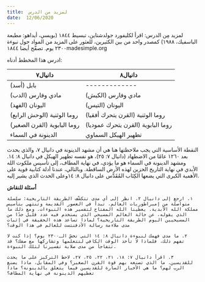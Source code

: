```yaml
---
title:  لمزيد من الدرس
date:  12/06/2020
---
```


لمزيد مِن الدرس: اقرأ لكليفورد جولدشتاين، تبسيط ١٨٤٤ (بويسي، أيداهو: مطبعة الباسفيك، ١٩٨٨) كمصدر واحد من بين الكثيرين، للعثور على المزيد من المواد حول نبوءة ٢٣٠٠ يوم. تصفّح أيضا ١٨٤٤madesimple.org

ادرس هذا المخطط أدناه:

|دانيال٧|دانيال٨|
|---|---|
|بابل (أسد)|-------------|
|مادي وفارس (الدب)|مادي وفارس (الكبش)|
|اليونان (الفهد)|اليونان (التيس)|
|روما الوثنية (الوحش الرابع)|روما الوثنية (القرن يتحرك أفقيا)|
|روما البابوية (القرن الصغير)|روما البابوية (القرن يتحرك عموديا)|
|الدينونة في السماء|تطهير الهيكل السماوي|

النقطة الأساسية التي يجب ملاحظتها هنا هي أن مشهد الدينونة في دانيال ٧، والذي يحدث بعد ١٢٦٠ عامًا من الاضطهاد (دانيال ٧: ٢٥)، هو نفسه تطهير الهيكل في دانيال ٨: ١٤. ومشهد الدينونة في السماء هو ما يؤدي، في نهاية المطاف، إلى تأسيس ملكوت الله الأبدي في نهاية التاريخ الحزين لهذه الأرض الساقطة. وبالتالي، عندنا أدلة كتابية قوية على الأهمية الكبرى التي يضعها الكِتَاب المُقَدَّس على دانيال ٨: ١٤وعلى الحدث الذي يشير إليه.

**أسئلة للنقاش**

`١. ارجع إلى دانيال ٢. انظر إلى أي مدى تتكشّف الطريقة التاريخية: سلسلة متواصلة من إمبراطوريات العالم، تبدأ في العصور القديمة وتنتهي بتأسيس مملكة الله الأبدية. يعطينا الله المفتاح لتفسير هذه النبوءات. ومع ذلك ما الذي يقوله، عن حالة العالم المسيحي الذي يستخدم فيه عدد قليل جدًا من المسيحيين اليوم الطريقة التاريخية؟ لماذا تساعد هذه الحقيقة في إثبات مدى ملاءمة رسالة الأدفنتست للعالم في هذا الوقت؟`

`٢. ما مدى فهمك لنبوءة دانيال ٨: ١٤ التي تخصّ الـ٢٣٠٠ يوم؟ إذا كنت لا تفهم ذلك، فلماذا لا تأخذ الوقت الكافي لتتعلمها وتشاركها مع صفك؟ قد تتفاجأ من مدى صلابة تفسيرنا لتلك النبوءة.`

`٣. اقرأ دانيال ٧: ١٨، ٢١، ٢٢، ٢٥، ٢٧. لاحظ التركيز على ما يحدث للقديسين. ما الذي تصنعه بهم قوة القرن الصغير؟ وفي المقابل، ماذا يصنع الرب لهم؟ ما هي الأخبار السارة للقديسين فيما يتعلق بالدينونة؟ ماذا تعطيهم الدينونة في نهاية المطاف؟`